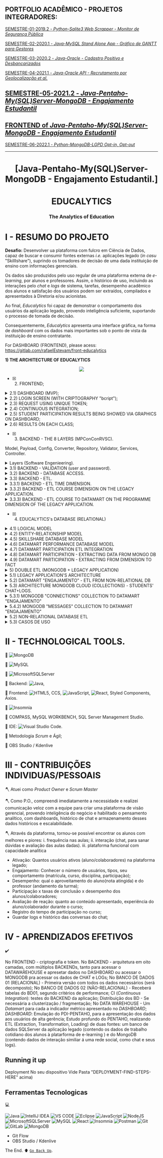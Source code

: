 ## PORTFOLIO ACADÊMICO - PROJETOS INTEGRADORES:

[SEMESTRE-01-2019.2 - *Python-Sqlite3 Web Scrapper - Monitor de Segurança Pública*](https://github.com/ODAGAMMXIX/PFOLIO1_DANZO) 

[SEMESTRE-02-2020.1 - *Java-MySQL Stand Alone App - Gráfico de GANTT para Gestores*](https://github.com/ODAGAMMXIX/PFOLIO2_GANTT)

[SEMESTRE-03-2020.2 - *Java-Oracle - Cadastro Positivo e Desbancarizados*](https://github.com/ODAGAMMXIX/PFOLIO3_VALCODE)

[SEMESTRE-04-2021.1 - *Java-Oracle API - Recrutamento por Geolocalização et al.*](https://github.com/ODAGAMMXIX/PFOLIO4_JOBNATION)

## [SEMESTRE-05-2021.2 - *Java-Pentaho-My(SQL)Server-MongoDB - Engajamento Estudantil*](https://github.com/ODAGAMMXIX/PFOLIO5_EDUCALYTICS)

## [FRONTEND of *Java-Pentaho-My(SQL)Server-MongoDB - Engajamento Estudantil*](https://github.com/ODAGAMMXIX/PFOLIO5_EDUCALYTICS_FE)	

[SEMESTRE-06-2022.1 - *Python-MongoDB-LGPD Opt-in, Opt-out*](https://github.com/ODAGAMMXIX/PFOLIO6_OPTIN_OUT)

***
<h1 align="center">[Java-Pentaho-My(SQL)Server-MongoDB - Engajamento Estudantil.]</h1>

<h1 align="center">EDUCALYTICS</h1>
<h3 align="center">The Analytics of Education</h3>


# I - RESUMO DO PROJETO 

**Desafio:** Desenvolver ua plataforma com fulcro em Ciência de Dados, capaz de buscar e consumir fontes externas *i.e.* aplicações legado (*in casu* "Skilllshare"), suprindo os tomadores de decisão de uma dada instituição de ensino com informações gerenciais.

Os dados são produzidos pelo uso regular de uma plataforma externa de *e-learning*, por alunos e professores. Assim, o histórico de uso, incluindo as interações pelo *chat* e *logs* de sistema, tarefas, desempenho acadêmico dos alunos e satisfação dos usuários podem ser extraídos, compilados e apresentados à Diretoria e/ou acionistas.

Ao final, *Educalytics* foi capaz de demonstrar o comportamento dos usuários da aplicação legado, provendo inteligência suficiente, suportando o processo de tomada de decisão.

Consequentemente, *Educalytics* apresenta uma interface gráfica, na forma de *dashboard* com os dados mais importantes sob o ponto de vista da instituição de ensino contratante.

For DASHBOARD (FRONTEND), please acess: https://gitlab.com/rafaelEstevam/front-educalytics

**1) THE ARCHITECTURE OF EDUCALYTICS**

<p align="center">
<img src="https://github.com/ODAGAMMXIX/PFOLIO5_EDUCALYTICS/blob/da653ed5e9fdf7ab98ecbb05d5a555adeea3042b/imgs/Screenshot%20from%202022-06-19%2020-31-26.png">
</p>


- [x]  2) FRONTEND;

<details><summary> 2.1) DASHBOARD (MVP);</summary>
<p align="center">
<img src="https://user-images.githubusercontent.com/54047352/168504109-64045972-2b34-4a19-8098-23b1017fd5d2.png">
</p>
</details>


<details><summary>2.2) LOGIN SCREEN (WITH CRIPTOGRAPHY "bcript");</summary>
<p align="center">
<img src="https://user-images.githubusercontent.com/54047352/168504140-08aff39b-4f2d-49c0-a49d-1c454a37ee0c.png">
</p>
</details>


<details><summary>2.3) REQUEST USING UNIQUE TOKEN;</summary>
<p align="center">
<img src="https://user-images.githubusercontent.com/54047352/168504168-bd12e7fb-992f-4036-8e62-f7797a2a6cff.gif">
</p>
</details>



<details><summary>2.4) CONTINUOUS INTEGRATION;</summary>
<p align="center">
<img src="https://user-images.githubusercontent.com/54047352/168504269-088503b3-c056-46c7-9210-a8fe22022a3e.png">
<img src="https://user-images.githubusercontent.com/54047352/168504270-cd16dc20-67ce-4372-a1b2-edd8d15c74ba.png">
<img src="https://user-images.githubusercontent.com/54047352/168504272-14f01caf-6960-4705-a29a-daad2befa23c.png">
<img src="https://user-images.githubusercontent.com/54047352/168504274-5d31bb4d-7ef9-4238-9155-1a54b39e6165.png">
<img src="https://user-images.githubusercontent.com/54047352/168504276-f55f9000-10ee-4064-a13e-f51375cc618f.png">
<img src="https://user-images.githubusercontent.com/54047352/168504291-48b713ab-52a8-4a10-bacb-acd19b7a8400.png">
<img src="https://user-images.githubusercontent.com/54047352/168504292-d70c2f47-5312-4d7c-8303-3391df2cf738.png">
</p>
</details>



<details><summary> 2.5) STUDENT PARTICIPATION RESULTS BEING SHOWED VIA GRAPHICS ON DASHBOARD;</summary>
<p align="center">
<img src="https://user-images.githubusercontent.com/54047352/168504337-9977c291-ba71-43ae-acfe-7be1f69f815d.png">
<img src="https://user-images.githubusercontent.com/54047352/168504342-edd33729-b1dc-43b6-b194-3bd6c75c35be.png">
<img src="https://user-images.githubusercontent.com/54047352/168504344-a157ed44-30b6-4775-9677-f645f4f2b04e.png">
</p>
</details>


<details><summary> 2.6) RESULTS ON EACH CLASS;</summary>
<p align="center">
<img src="https://user-images.githubusercontent.com/54047352/168504345-cb3a578b-208b-487b-80ca-7769bdc276da.png">
</p>
</details>
   
- [x] 3) BACKEND - THE 8 LAYERS (MPConConRVSC).

Model, 
Payload, 
Config, 
Converter, 
Repository, 
Validator, 
Services, 
Controller.

<details><summary> Layers (Software Engenieering).</summary>
<p align="center">
<img src="https://user-images.githubusercontent.com/54047352/168504378-89855926-2958-452a-9e9d-e07bb78eef77.png">
<img src="https://user-images.githubusercontent.com/54047352/168504379-0c5e1a0b-0404-4217-b9c8-76860088de30.png">
</p>
</details>


<details><summary> 3.1) BACKEND - VALIDATION (user and password).</summary>
<p align="center">
<img src="https://user-images.githubusercontent.com/54047352/168504410-032731d7-b71d-4d74-be41-de70e200f4b2.gif">
</p>
</details>


<details><summary> 3.2) BACKEND - DATABASE ACCESS.</summary>
<p align="center">
<img src="https://user-images.githubusercontent.com/54047352/168504448-0fefada2-66d8-49b0-8266-72aa7c3f3f32.gif">
</p>
</details>


<details><summary> 3.3) BACKEND - ETL.</summary>
<p align="center">
<img src="https://user-images.githubusercontent.com/54047352/168504748-ecc214a6-0acc-4520-96a6-fa220f601d74.gif">
<img src="https://user-images.githubusercontent.com/54047352/168504752-be99f11e-4a7b-4ba3-a684-7291c38fc165.gif">
<img src="https://user-images.githubusercontent.com/54047352/168504755-9fc67cf3-4cda-4359-a61e-c3cffb08a72f.gif">
<img src="https://user-images.githubusercontent.com/54047352/168504764-5af45d97-ee54-4545-87da-5442af80e93c.gif">
</p>
</details>

<details><summary> 3.3.1) BACKEND - ETL TIME DIMENSION.</summary>
<p align="center">
<img src="https://user-images.githubusercontent.com/54047352/168504855-8765cf2a-f846-469c-addc-ffcd8f4f3c46.png">
<img src="https://user-images.githubusercontent.com/54047352/168504857-1fd56213-e9da-4976-bf31-410c9eaafd70.png">
</p>
</details>


<details><summary> 3.3.2) BACKEND - ETL COURSE DIMENSION ON THE LEGACY APPLICATION.</summary>
<p align="center">
<img src="https://user-images.githubusercontent.com/54047352/168505076-e4ffb3b1-4ffb-49b6-a1a0-f7bd87fe37c1.png">
<img src="https://user-images.githubusercontent.com/54047352/168505078-6ab613d8-0f63-4ba3-b72d-70405387e7d2.png">
<img src="https://user-images.githubusercontent.com/54047352/168505083-8f647cd3-de1e-4d3b-96e1-e072d42a33c9.png">
<img src="https://user-images.githubusercontent.com/54047352/168505120-bd3daed2-a668-4884-a103-a59f7f63066f.png">
<img src="https://user-images.githubusercontent.com/54047352/168505129-bffd498c-fa94-447b-8ddb-9a2660b9b014.png">
</p>
</details>


<details><summary> 3.3.3) BACKEND - ETL COURSE TO DATAMART ON THE PROGRAMME DIMENSION OF THE LEGACY APPLICATION.</summary>
<p align="center">
<img src="https://user-images.githubusercontent.com/54047352/168505213-bcd2dc2f-23f3-4993-9573-3db337397f4a.png">
<img src="https://user-images.githubusercontent.com/54047352/168505216-e3219e54-d9a3-4b18-9ae1-ee9fe7788390.png">
<img src="https://user-images.githubusercontent.com/54047352/168505217-99eb2d1e-2e8a-42fb-8c67-f1cb8cc38702.png">
<img src="https://user-images.githubusercontent.com/54047352/168505220-9fdce18d-368a-4cca-86f8-97acacabccfe.png">
<img src="https://user-images.githubusercontent.com/54047352/168505221-8a8881e0-f2f2-43df-8068-76a8ee0b5387.png">
<img src="https://user-images.githubusercontent.com/54047352/168505222-6080ccf5-9882-4c55-b3b7-18b9337c838e.png">
</p>
</details>

- [x] 4) EDUCALYTICS's DATABASE (RELATIONAL)


<details><summary> 4.1) LOGICAL MODEL</summary>
<p align="center">
<img src="https://user-images.githubusercontent.com/54047352/168505254-7cd2f65c-09a6-4670-bde2-c8db5038dc7b.png">
</p>
</details>



<details><summary> 4.2) ENTITY-RELATIONSHIP MODEL</summary>
<p align="center">
<img src="https://user-images.githubusercontent.com/54047352/168505257-9a438ab4-b4b1-40ca-aa47-8b4e1be06b2e.png">
</p>
</details>


<details><summary> 4.5) SKILLSHARE DATABASE MODEL</summary>
<p align="center">
<img src="https://user-images.githubusercontent.com/54047352/168505323-c5dfcd4c-419a-45ec-b42d-c7669732155f.png">
</p>
</details>


<details><summary> 4.6) DATAMART PERFORMANCE DATABASE MODEL</summary>
<p align="center">
<img src="https://user-images.githubusercontent.com/54047352/168505344-f64615c7-635d-4c7a-9af7-a3275cd22862.png">
<img src="https://user-images.githubusercontent.com/54047352/168505347-43a5d48f-388c-402a-8e94-db69049898e7.png">
</p>
</details>


<details><summary> 4.7) DATAMART PARTICIPATION ETL INTEGRATION</summary>
<p align="center">
<img src="https://user-images.githubusercontent.com/54047352/168505504-0083765d-d887-4f07-93af-9b98b7eb5ee1.png">
</p>
</details>


<details><summary> 4.8) DATAMART PARTICIPATION - EXTRACTING DATA FROM MONGO DB</summary>
<p align="center">
<img src="https://user-images.githubusercontent.com/54047352/168506159-7f8f8acc-5e9c-42a4-8da3-775602a89743.png">
</p>
</details>


<details><summary> 4.9) DATAMART PARTICIPATION - EXTRACTING FROM DIMENSION TO FACT</summary>
<p align="center">
<img src="https://user-images.githubusercontent.com/54047352/168506384-65dc2173-3af2-41a7-83da-e21f1d6d534b.png">
</p>
</details>


<details><summary> 5) DOUBLE ETL (MONGODB + LEGACY APPLICATION)</summary>
<p align="center">
<img src="https://user-images.githubusercontent.com/54047352/168506605-078d9b67-53fd-4e17-974f-bcd6d99c9148.png">
</p>
</details>


<details><summary> 5.1) LEGACY APPLICATION'S ARCHITECTURE</summary>
<p align="center">
<img src="https://user-images.githubusercontent.com/54047352/168506764-7bcd1279-68ca-48af-bae7-7e007e9ab655.png">
</p>
</details>


<details><summary> 5.2) DATAMART "ENGAJAMENTO" - ETL FROM NON-RELATIONAL DB</summary>
<p align="center">
<img src="https://user-images.githubusercontent.com/54047352/168506962-ed873842-0ac2-4f14-8d8f-0c6419741a2a.png">
</p>
</details>



<details><summary> 5.3)  ARCHITECTURE MONGODB CLOUD (COLLECTIONS) - STUDENTS' CHAT+LOGS.</summary>
<p align="center">
<img src="https://user-images.githubusercontent.com/54047352/168507538-d7f3ba49-b2a4-4093-a94b-8c23e24154ce.png">
</p>
</details>


<details><summary> 5.3.1)  MONGODB "CONNECTIONS" COLLECTION TO DATAMART "ENGAJAMENTO"</summary>
<p align="center">
<img src="https://user-images.githubusercontent.com/54047352/168507269-5f95f35a-220f-48ea-81c9-1e5d892b885e.png">
</p>
</details>


<details><summary> 5.4.2) MONGODB "MESSAGES" COLLECTION TO DATAMART "ENGAJAMENTO"</summary>
<p align="center">
<img src="https://user-images.githubusercontent.com/54047352/168507273-69592d50-dd7c-4c1b-9665-0c21f1429383.png">
</p>
</details>


<details><summary> 5.2) NON-RELATIONAL DATABASE ETL</summary>
<p align="center">
<img src="https://i.ibb.co/wMrLpBB/ETL-BDNR.png">
</p>
</details>


<details><summary> 5.3) CASOS DE USO</summary>
<p align="center">
<img src="https://user-images.githubusercontent.com/54047352/168507568-1a68ff7b-7d01-4a11-abc7-9235c7c826e5.png">
</p>
</details>
   
# II - TECHNOLOGICAL TOOLS.

:wrench: ![MongoDB](https://img.shields.io/badge/MongoDB-%234ea94b.svg?style=for-the-badge&logo=mongodb&logoColor=white)

:wrench: ![MySQL](https://img.shields.io/badge/mysql-%2300f.svg?style=for-the-badge&logo=mysql&logoColor=white)

:wrench: ![MicrosoftSQLServer](https://img.shields.io/badge/Microsoft%20SQL%20Sever-CC2927?style=for-the-badge&logo=microsoft%20sql%20server&logoColor=white)

:wrench:  Backend: ![Java](https://img.shields.io/badge/java-%23ED8B00.svg?style=for-the-badge&logo=java&logoColor=white), 

:wrench:  Frontend: ![HTML5](https://img.shields.io/badge/html5-%23E34F26.svg?style=for-the-badge&logo=html5&logoColor=white), CCS, ![JavaScript](https://img.shields.io/badge/javascript-%23323330.svg?style=for-the-badge&logo=javascript&logoColor=%23F7DF1E), ![React](https://img.shields.io/badge/react-%2320232a.svg?style=for-the-badge&logo=react&logoColor=%2361DAFB), Styled Components, Axios.

:wrench:  ![Insomnia](https://img.shields.io/badge/Insomnia-black?style=for-the-badge&logo=insomnia&logoColor=5849BE)

:wrench: COMPASS, MySQL WORKBENCH, SQL Server Management Studio.

:wrench:  IDE: ![Visual Studio Code](https://img.shields.io/badge/Visual%20Studio%20Code-0078d7.svg?style=for-the-badge&logo=visual-studio-code&logoColor=white).

:wrench:  Metodologia *Scrum* e Ágil;

:wrench: OBS Studio / Kdenlive

# III - CONTRIBUIÇÕES INDIVIDUAS/PESSOAIS

:axe: Atuei como *Product Owner* e *Scrum Master*

:axe: Como P.O., compreendi imediatamente a necessidade e realizei comunicação veloz com a equipe para criar uma plataforma de visão gerencial, provendo inteligência do negócio e habilitado o pensamento analítico, com dashboards, histórico de chat e armazenamento desses dados históricos e escalabilidade.

:axe: Através da plataforma, tornou-se possível encontrar os alunos com melhores e piores:
   i. frequência nas aulas;
   ii. interação (chat, para sanar dúvidas e avaliação das aulas dadas).
   iii. plataforma funcional com capacidade analítica
   * Ativação: Quantos usuários ativos (aluno/colaboradores) na plataforma legado;
* Engajamento: Conhecer o número de usuários, tipos, seu comportamento (matrícula, curso, disciplina, participação);
* Desempenho: qual o aproveitamento do aluno(nota atingida) e do professor (andamento da turma);
* Participação x taxas de conclusão x desempenho dos alunos/colaboradores;
* Avaliação de reação: quanto ao conteúdo apresentado, experiência do aluno/colaborador durante o curso;
* Registro do tempo de participação no curso;
* Guardar logs e histórico das conversas do chat;


# IV - APRENDIZADOS EFETIVOS

:heavy_check_mark:

No FRONTEND - criptografia e token.
No BACKEND - arquitetura em oito camadas, com múltiplos BACKENDs, tanto para acessar o DATAWAREHOUSE e apresetar dados no DASHBOARD ou acessar o MONGODB pra acessar os dados de CHAT e LOGs;
No BANCO DE DADOS 01 (RELACIONAL) - Primeira versão com todos os dados necessários (será decomposto);
No BANCO DE DADOS 02 (NÃO-RELACIONAL) - Receberá tabelas do BD01, segundo critérios de performance;
CI (*Continuous Integration*): testes do BACKEND da aplicação;
Distribuição dos BD - Se necessária a clusterização / fragmentação;
No DATA WAREHOUSE - Um *Datamart* para cada a indicador métrico apresentado no *DASHBOARD*;
*DASHBOARD*: Emulação do PDI-PENTAHO, para a apresentação dos dados aos usuários de alta gerência;
Estudo profundo do PENTAHO, realizando ETL (Extraction, Transformation, Loading) de duas fontes: um banco de dados SQLServer da aplicação legado (contendo os dados de trabalho cotidiano dos alunos à platarforma de e-learning ) e do MongoDB (contendo dados de interação similiar á uma rede social, como chat e seus logs).


## Running it up
Deployment
No seu dispositivo
Vide Pasta "DEPLOYMENT-FIND-STEPS-HERE" acima)

## Ferramentas Tecnologicas
💻

![Java](https://img.shields.io/badge/java-%23ED8B00.svg?style=for-the-badge&logo=java&logoColor=white)
![IntelliJ IDEA](https://img.shields.io/badge/IntelliJIDEA-000000.svg?style=for-the-badge&logo=intellij-idea&logoColor=white)
![VS CODE](https://img.shields.io/badge/IntelliJIDEA-000000.svg?style=for-the-badge&logo=intellij-idea&logoColor=white)
![Eclipse](https://img.shields.io/badge/Eclipse-FE7A16.svg?style=for-the-badge&logo=Eclipse&logoColor=white)
![JavaScript](https://img.shields.io/badge/javascript-%23323330.svg?style=for-the-badge&logo=javascript&logoColor=%23F7DF1E)
![NodeJS](https://img.shields.io/badge/node.js-6DA55F?style=for-the-badge&logo=node.js&logoColor=white)
![MicrosoftSQLServer](https://img.shields.io/badge/Microsoft%20SQL%20Sever-CC2927?style=for-the-badge&logo=microsoft%20sql%20server&logoColor=white)
![MySQL](https://img.shields.io/badge/mysql-%2300f.svg?style=for-the-badge&logo=mysql&logoColor=white)
![React](https://img.shields.io/badge/react-%2320232a.svg?style=for-the-badge&logo=react&logoColor=%2361DAFB)
![Insomnia](https://img.shields.io/badge/Insomnia-black?style=for-the-badge&logo=insomnia&logoColor=5849BE)
![Postman](https://img.shields.io/badge/Postman-FF6C37?style=for-the-badge&logo=postman&logoColor=white)
![Git](https://img.shields.io/badge/git-%23F05033.svg?style=for-the-badge&logo=git&logoColor=white)
![GitLab](https://img.shields.io/badge/gitlab-%23181717.svg?style=for-the-badge&logo=gitlab&logoColor=white)
![MongoDB](https://img.shields.io/badge/MongoDB-%234ea94b.svg?style=for-the-badge&logo=mongodb&logoColor=white)
- Git Flow
- OBS Studio / Kdenlive

The End.
:arrow_up: 
[`Go Back Up`](#java-oracle-api---recrutamento-por-geolocaliza%C3%A7%C3%A3o-e-outros-crit%C3%A9rios).
